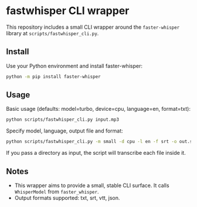 fastwhisper CLI wrapper
=======================

This repository includes a small CLI wrapper around the `faster-whisper` library at `scripts/fastwhisper_cli.py`.

Install
-------

Use your Python environment and install faster-whisper:

```bash
python -m pip install faster-whisper
```

Usage
-----

Basic usage (defaults: model=turbo, device=cpu, language=en, format=txt):

```bash
python scripts/fastwhisper_cli.py input.mp3
```

Specify model, language, output file and format:

```bash
python scripts/fastwhisper_cli.py -m small -d cpu -l en -f srt -o out.srt input.mp3
```

If you pass a directory as input, the script will transcribe each file inside it.

Notes
-----

- This wrapper aims to provide a small, stable CLI surface. It calls `WhisperModel` from `faster_whisper`.
- Output formats supported: txt, srt, vtt, json.
